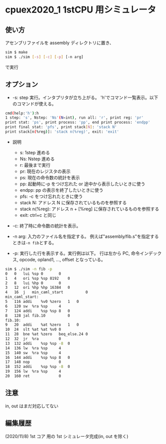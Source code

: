 # cpuex2020_1 1stCPU 用シミュレータ

## 使い方

アセンブリファイルを assembly ディレクトリに置き、

```bash
sim $ make
sim $ ./sim [-s] [-c] [-p] [-n arg]
```

で実行

## オプション

- -s:
  step 実行。インタプリタが立ち上がる。
  'h'でコマンド一覧表示。以下のコマンドが使える。

```bash
cmd(help:'h'):h
1 step: 's', Nstep: 'Ns'(N=int), run all: 'r', print reg: 'pr'
print stat: 'ps', print process: 'pp', end print process: 'endpp'
print final stat: 'pfs', print stack[N]: 'stack N'
print stack[n(%reg)]: 'stack n(%reg)', exit: 'exit'
```

- 説明

  - s: 1step 進める
  - Ns: Nstep 進める
  - r: 最後まで実行
  - pr: 現在のレジスタの表示
  - ps: 現在の命令数の統計を表示
  - pp: 起動時に-p をつけ忘れた or 途中から表示したいときに使う
  - endpp: pp の表示を終了したいときに使う
  - pfs: -c をつけ忘れたときに使う
  - stack N: アドレス N に保存されているものを参照する
  - stack n(%reg): アドレス n + [%reg] に保存されているものを参照する
  - exit: ctrl+c と同じ

- -c:
  終了時に命令数の統計を表示。

- -n arg:
  入力のファイル名を指定する。
  例えば"assembly/fib.s"を指定するときは`-n fib`とする。

- -p:
  実行した行を表示する。実行例は以下。
  行は左から PC, 命令インデックス, opcode, opland1, ..., offset となっている。

```bash
sim $ ./sim -n fib -p
0	0	lui	%sp	0		0
1	4	ori	%sp	%sp	8192	0
2	8	lui	%hp	0		0
3	12	ori	%hp	%hp	16384	0
4	16	j	min_caml_start			0
min_caml_start:
5	116	addi	%v0	%zero	1	0
6	120	sw	%ra	%sp		4
7	124	addi	%sp	%sp	8	0
8	128	jal	fib.10			0
fib.10:
9	20	addi	%at	%zero	1	0
10	24	slt	%at	%at	%v0	0
11	28	bne	%at	%zero	beq_else.24	0
12	32	jr	%ra			0
13	132	addi	%sp	%sp	-8	0
14	136	lw	%ra	%sp		4
15	140	sw	%ra	%sp		4
16	144	addi	%sp	%sp	8	0
17	148	nop				0
18	152	addi	%sp	%sp	-8	0
19	156	lw	%ra	%sp		4
20	160	ret				0
```

## 注意

in, out はまだ対応してない

## 編集履歴

(2020/11/8) 1st コア 用の 1st シミュレータ完成(in, out を除く)
